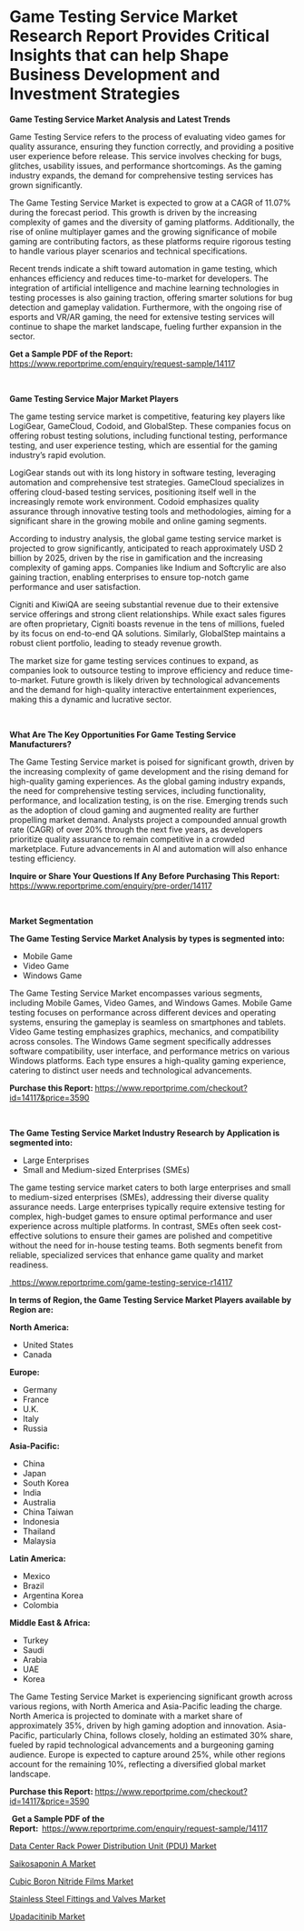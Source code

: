 <p><h1>Game Testing Service Market Research Report Provides Critical Insights that can help Shape Business Development and Investment Strategies</h1></p><p><strong>Game Testing Service Market Analysis and Latest Trends</strong></p>
<p><p>Game Testing Service refers to the process of evaluating video games for quality assurance, ensuring they function correctly, and providing a positive user experience before release. This service involves checking for bugs, glitches, usability issues, and performance shortcomings. As the gaming industry expands, the demand for comprehensive testing services has grown significantly.</p><p>The Game Testing Service Market is expected to grow at a CAGR of 11.07% during the forecast period. This growth is driven by the increasing complexity of games and the diversity of gaming platforms. Additionally, the rise of online multiplayer games and the growing significance of mobile gaming are contributing factors, as these platforms require rigorous testing to handle various player scenarios and technical specifications.</p><p>Recent trends indicate a shift toward automation in game testing, which enhances efficiency and reduces time-to-market for developers. The integration of artificial intelligence and machine learning technologies in testing processes is also gaining traction, offering smarter solutions for bug detection and gameplay validation. Furthermore, with the ongoing rise of esports and VR/AR gaming, the need for extensive testing services will continue to shape the market landscape, fueling further expansion in the sector.</p></p>
<p><strong>Get a Sample PDF of the Report:&nbsp;</strong> <a href="https://www.reportprime.com/enquiry/request-sample/14117">https://www.reportprime.com/enquiry/request-sample/14117</a></p>
<p>&nbsp;</p>
<p><strong>Game Testing Service Major Market Players</strong></p>
<p><p>The game testing service market is competitive, featuring key players like LogiGear, GameCloud, Codoid, and GlobalStep. These companies focus on offering robust testing solutions, including functional testing, performance testing, and user experience testing, which are essential for the gaming industry’s rapid evolution.</p><p>LogiGear stands out with its long history in software testing, leveraging automation and comprehensive test strategies. GameCloud specializes in offering cloud-based testing services, positioning itself well in the increasingly remote work environment. Codoid emphasizes quality assurance through innovative testing tools and methodologies, aiming for a significant share in the growing mobile and online gaming segments.</p><p>According to industry analysis, the global game testing service market is projected to grow significantly, anticipated to reach approximately USD 2 billion by 2025, driven by the rise in gamification and the increasing complexity of gaming apps. Companies like Indium and Softcrylic are also gaining traction, enabling enterprises to ensure top-notch game performance and user satisfaction.</p><p>Cigniti and KiwiQA are seeing substantial revenue due to their extensive service offerings and strong client relationships. While exact sales figures are often proprietary, Cigniti boasts revenue in the tens of millions, fueled by its focus on end-to-end QA solutions. Similarly, GlobalStep maintains a robust client portfolio, leading to steady revenue growth.</p><p>The market size for game testing services continues to expand, as companies look to outsource testing to improve efficiency and reduce time-to-market. Future growth is likely driven by technological advancements and the demand for high-quality interactive entertainment experiences, making this a dynamic and lucrative sector.</p></p>
<p>&nbsp;</p>
<p><strong>What Are The Key Opportunities For Game Testing Service Manufacturers?</strong></p>
<p><p>The Game Testing Service market is poised for significant growth, driven by the increasing complexity of game development and the rising demand for high-quality gaming experiences. As the global gaming industry expands, the need for comprehensive testing services, including functionality, performance, and localization testing, is on the rise. Emerging trends such as the adoption of cloud gaming and augmented reality are further propelling market demand. Analysts project a compounded annual growth rate (CAGR) of over 20% through the next five years, as developers prioritize quality assurance to remain competitive in a crowded marketplace. Future advancements in AI and automation will also enhance testing efficiency.</p></p>
<p><strong>Inquire or Share Your Questions If Any Before Purchasing This Report:</strong> <a href="https://www.reportprime.com/enquiry/pre-order/14117">https://www.reportprime.com/enquiry/pre-order/14117</a></p>
<p>&nbsp;</p>
<p><strong>Market Segmentation</strong></p>
<p><strong>The Game Testing Service Market Analysis by types is segmented into:</strong></p>
<p><ul><li>Mobile Game</li><li>Video Game</li><li>Windows Game</li></ul></p>
<p><p>The Game Testing Service Market encompasses various segments, including Mobile Games, Video Games, and Windows Games. Mobile Game testing focuses on performance across different devices and operating systems, ensuring the gameplay is seamless on smartphones and tablets. Video Game testing emphasizes graphics, mechanics, and compatibility across consoles. The Windows Game segment specifically addresses software compatibility, user interface, and performance metrics on various Windows platforms. Each type ensures a high-quality gaming experience, catering to distinct user needs and technological advancements.</p></p>
<p><strong>Purchase this Report:&nbsp;</strong><a href="https://www.reportprime.com/checkout?id=14117&price=3590">https://www.reportprime.com/checkout?id=14117&price=3590</a></p>
<p>&nbsp;</p>
<p><strong>The Game Testing Service Market Industry Research by Application is segmented into:</strong></p>
<p><ul><li>Large Enterprises</li><li>Small and Medium-sized Enterprises (SMEs)</li></ul></p>
<p><p>The game testing service market caters to both large enterprises and small to medium-sized enterprises (SMEs), addressing their diverse quality assurance needs. Large enterprises typically require extensive testing for complex, high-budget games to ensure optimal performance and user experience across multiple platforms. In contrast, SMEs often seek cost-effective solutions to ensure their games are polished and competitive without the need for in-house testing teams. Both segments benefit from reliable, specialized services that enhance game quality and market readiness.</p></p>
<p><a href="https://www.reportprime.com/game-testing-service-r14117">&nbsp;https://www.reportprime.com/game-testing-service-r14117</a></p>
<p><strong>In terms of Region, the Game Testing Service Market Players available by Region are:</strong></p>
<p>
    <p> <strong> North America: </strong>
        <ul>
            <li>United States</li>
            <li>Canada</li>
        </ul>
        </p> 
    <p> <strong> Europe: </strong>
        <ul>
            <li>Germany</li>
            <li>France</li>
            <li>U.K.</li>
            <li>Italy</li>
            <li>Russia</li>
        </ul>
        </p> 
    <p> <strong> Asia-Pacific: </strong>
        <ul>
            <li>China</li>
            <li>Japan</li>
            <li>South Korea</li>
            <li>India</li>
            <li>Australia</li>
            <li>China Taiwan</li>
            <li>Indonesia</li>
            <li>Thailand</li>
            <li>Malaysia</li>
        </ul>
        </p> 
    <p> <strong> Latin America: </strong>
        <ul>
            <li>Mexico</li>
            <li>Brazil</li>
            <li>Argentina Korea</li>
            <li>Colombia</li>
        </ul>
        </p> 
    <p> <strong> Middle East & Africa: </strong>
        <ul>
            <li>Turkey</li>
            <li>Saudi</li>
            <li>Arabia</li>
            <li>UAE</li>
            <li>Korea</li>
        </ul>
    </p>
    </p>
<p><p>The Game Testing Service Market is experiencing significant growth across various regions, with North America and Asia-Pacific leading the charge. North America is projected to dominate with a market share of approximately 35%, driven by high gaming adoption and innovation. Asia-Pacific, particularly China, follows closely, holding an estimated 30% share, fueled by rapid technological advancements and a burgeoning gaming audience. Europe is expected to capture around 25%, while other regions account for the remaining 10%, reflecting a diversified global market landscape.</p></p>
<p><strong>Purchase this Report: </strong><a href="https://www.reportprime.com/checkout?id=14117&price=3590">https://www.reportprime.com/checkout?id=14117&price=3590</a></p>
<p>&nbsp;<strong>Get a Sample PDF of the Report:&nbsp;&nbsp;</strong><a href="https://www.reportprime.com/enquiry/request-sample/14117">https://www.reportprime.com/enquiry/request-sample/14117</a></p>
<p><strong></strong></p>
<p><p><a href="https://medium.com/@bartlakin73/the-data-center-rack-power-distribution-unit-pdu-market-prioritizes-cost-control-and-efficiency-68738bcb67d4">Data Center Rack Power Distribution Unit (PDU) Market</a></p><p><a href="https://issuu.com/reportprime-2/docs/saikosaponin-a-market-size-2030.ppt_ba6ede93f7e4bf">Saikosaponin A Market</a></p><p><a href="https://medium.com/@cathymaggio15/the-comprehensive-cubic-boron-nitride-films-market-research-report-is-essential-for-understanding-b627d17e5712">Cubic Boron Nitride Films Market</a></p><p><a href="https://www.linkedin.com/pulse/stainless-steel-fittings-valves-market-overview-regional-dlqpe?trackingId=Dj0KBGRrRVmce5slZMj6OQ%3D%3D">Stainless Steel Fittings and Valves Market</a></p><p><a href="https://issuu.com/reportprime-2/docs/upadacitinib-market-size-2030.pptx_1a9896457642ee">Upadacitinib Market</a></p></p>